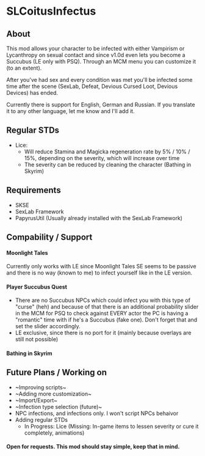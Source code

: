 # SLCoitusInfectus

## About

This mod allows your character to be infected with either Vampirism or Lycanthropy on sexual contact and since v1.0d even lets you become a Succubus (LE only with PSQ).
Through an MCM menu you can customize it (to an extent).

After you've had sex and every condition was met you'll be infected some time after the scene (SexLab, Defeat, Devious Cursed Loot, Devious Devices) has ended.

Currently there is support for English, German and Russian. If you translate it to any other language, let me know and I'll add it.

## Regular STDs

- Lice:
  - Will reduce Stamina and Magicka regeneration rate by 5% / 10% / 15%, depending on the severity, which will increase over time
  - The severity can be reduced by cleaning the character (Bathing in Skyrim)

## Requirements

- SKSE
- SexLab Framework
- PapyrusUtil (Usually already installed with the SexLab Framework)


## Compability / Support

#### Moonlight Tales

Currently only works with LE since Moonlight Tales SE seems to be passive and there is no way (known to me) to infect yourself like in the LE version.

#### Player Succubus Quest

- There are no Succubus NPCs which could infect you with this type of "curse" (heh) and because of that there is an additional probability slider in the MCM for PSQ to check against EVERY actor the PC is having a "romantic" time with if he's a Succubus (fake one). Don't forget that and set the slider accordingly.
- LE exclusive, since there is no port for it (mainly because overlays are still not possible)

#### Bathing in Skyrim

## Future Plans / Working on

- ~Improving scripts~
- ~Adding more customization~
- ~Import/Export~
- ~Infection type selection (future)~
- NPC infections, and infections only. I won't script NPCs behaivor
- Adding regular STDs
  - In Progress: Lice (Missing: In-game items to lessen severity or cure it completely, animations)



#### Open for requests. This mod should stay simple, keep that in mind.
